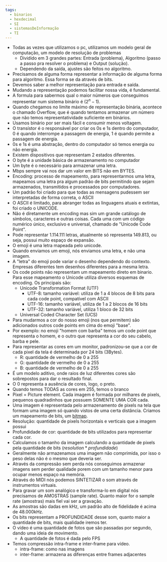 ```yaml
---
tags:
  - binarios
  - hexdecimal
  - SI
  - sistemasDeInformação
  - TI
---
```


- Todas as vezes que utilizamos o pc, utilizamos um modelo geral de computação, um modelo de resolução de problemas
	- Dividido em 3 grandes partes: Entrada (problema), Algoritmo (passo a passo pra resolver o problema) e Output (solução).
	- Dependendo da saída, ajustes são feitos no algoritmo.
- Precisamos de alguma forma representar a informação de alguma forma para  algoritmo. Essa forma se da através de bits.
- Devemos saber a melhor representação para entrada e saída.
- Mudando a representação podemos facilitar nossa vida, é fundamental.
- A formula para sabermos qual o maior números que conseguimos representar num sistema binário é $(2^n-1)$.
- Quando chegamos no limite máximo de representação binária, acontece o chamado Overflow, que é quando tentamos armazenar um número que não temos representatividade suficiente em binários.
- Usamos binário por ser mais fácil e consumir menos voltagem.
- O transístor é o responsável por criar os 0s e 1s dentro do computador, 0 é quando interrompe a passagem de energia, 1 é quando permite a passagem de energia.
- 0s e 1s é uma abstração, dentro do computador só temos energia ou não energia. 
- Existem dispositivos que representam 2 estados diferentes.
- O byte é a unidade básica de armazenamento no computador
- Um byte é o necessário para armazenar uma letra.
- Mbps sempre vai nos dar um valor em BITS não em BYTES.
- Encoding: processo de mapeamento, para representarmos uma letra, mapeamos uma letra pra algum padrão de bits permitindo que sejam armazenados, transmitidos e processados por computadores.
- Um padrão foi criado para que todas as mensagens pudessem ser interpretadas de forma correta, o ASCII
- O ASCII é limitado, para abranger todas as linguagens atuais e extintas, foi criado o UNICODE.
- Não é diretamente um encoding mas sim um grande catálogo de símbolos, caracteres e outras coisas. Cada uma com um código numérico único, exclusivo e universal, chamado de "Unicode Code Point".
- Pode representar 1.114.111 letras, atualmente só representa 149.813, ou seja, possui muito espaço de expansão.
- O emoji é uma letra mapeada pelo unicode.
- Quando enviamos um emoji, nós enviamos uma letra, e não uma imagem. 
- A "letra" do emoji pode variar o desenho dependendo do contexto. Empresas diferentes tem desenhos diferentes para a mesma letra.
- Os code points não representam um mapeamento direto em binario. Para esse mapeamento o Unicode utiliza diversos esquemas de encoding. Os principais são:
	- Unicode Transformation Format (UTF)
		- UTF-8: tamanho variável: utiliza de 1 a 4 blocos de 8 bits para cada code point, compatível com ASCII
		- UTF-16: tamanho variável, utiliza de 1 a 2 blocos de 16 bits
		- UTF-32: tamanho variável, utiliza 1 bloco de 32 bits
	- Universal Coded Character Set (UCS)
- Para mudarmos a cor do nosso emoji (nos que permitem) são adicionados outros code points em cima do emoji "base".
- Por exemplo: no emoji "homem com barba" temos um code point que representa o homem, e o outro que representa a cor do seu cabelo, barba e pele.
- Para representar as cores em um monitor, padronizou-se que a cor de cada pixel da tela é determinada por 24 bits (3Bytes).
	- R: quantidade de vermelho de 0  a 255
	- G: quantidade de vermelho de 0  a 255
	- B: quantidade de vermelho de 0  a 255
- É um modelo aditivo, onde raios de luz diferentes cores são sobrepostos para dar o resultado final.
- O 0 representa a ausência de cores, logo, o preto.
- Quando temos TODAS as cores em 255, temos o branco
- Pixel = Picture element. Cada imagem é formada por milhares de pixels, pequenos quadradinhos que possuem SOMENTE UMA COR cada.
- Uma imagem é representada pelo armazenamento de pixels na tela que formam uma imagem só quando vistos de uma certa distância. Criamos um mapeamento de bits, um [bitmap](https://learn.microsoft.com/pt-br/dotnet/desktop/winforms/advanced/types-of-bitmaps?view=netframeworkdesktop-4.8). 
- Resolução: quantidade de pixels horizontais e verticais que a imagem possui
- Profundidade de cor: quantidade de bits utilizados para representar cada cor.
- Calculamos o tamanho da imagem calculando a quantidade de pixels pela quantidade de bits ($resolution*profundidade$)
- Geralmente não armazenamos uma imagem não comprimida, por isso o peso delas não é o mesmo que deveria ser. 
- Através da compressão sem perda nós conseguimos armazenar imagens sem perder qualidade porem com um tamanho menor para ocupar menos espaço na memória.
- Através do MIDI nós podemos SINTETIZAR o som através de instrumentos virtuais.
- Para gravar um som analógico e transforma-lo em digital nós precisamos de AMOSTRAS (sample rate). Quanto maior for o sample rate (amostras) mais fiel vai ser a gravação. 
- As amostras são dadas em kHz, um padrão alto de fidelidade é acima de 48.000kHz.
- Os bits representam a PROFUNDIDADE desse som, quanto maior a quantidade de bits, mais qualidade iremos ter. 
- O vídeo é uma quantidade de fotos que são passadas por segundo, dando uma ideia de movimento.
	- A quantidade de fotos é dada pelo FPS
- Temos compressão intra-frame e inter-frame para vídeo.
	- intra-frame: como nas imagens
	- inter-frame: armazena as diferenças entre frames adjacentes 